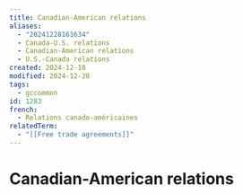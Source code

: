 ```yaml
---
title: Canadian-American relations
aliases:
  - "20241228161634"
  - Canada-U.S. relations
  - Canadian-American relations
  - U.S.-Canada relations
created: 2024-12-18
modified: 2024-12-28
tags:
  - gccommon
id: 1283
french:
  - Relations canado-américaines
relatedTerm:
  - "[[Free trade agreements]]"
---
```

# Canadian-American relations
